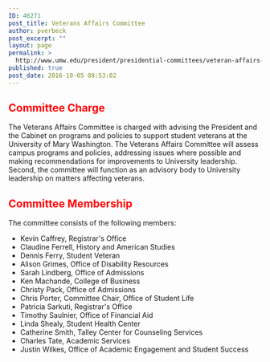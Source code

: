 ```yaml
---
ID: 46271
post_title: Veterans Affairs Committee
author: pverbeck
post_excerpt: ""
layout: page
permalink: >
  http://www.umw.edu/president/presidential-committees/veteran-affairs-committee/
published: true
post_date: 2016-10-05 08:53:02
---
```

<h2><span style="color: #ff0000"><strong>Committee Charge</strong></span></h2>
The Veterans Affairs Committee is charged with advising the President and the Cabinet on programs and policies to support student veterans at the University of Mary Washington. The Veterans Affairs Committee will assess campus programs and policies, addressing issues where possible and making recommendations for improvements to University leadership. Second, the committee will function as an advisory body to University leadership on matters affecting veterans.
<h2><span style="color: #ff0000"><strong>Committee Membership</strong></span></h2>
The committee consists of the following members:
<ul>
 	<li>Kevin Caffrey, Registrar's Office</li>
 	<li>Claudine Ferrell, History and American Studies</li>
 	<li>Dennis Ferry, Student Veteran</li>
 	<li>Alison Grimes, Office of Disability Resources</li>
 	<li>Sarah Lindberg, Office of Admissions</li>
 	<li>Ken Machande, College of Business</li>
 	<li>Christy Pack, Office of Admissions</li>
 	<li>Chris Porter, Committee Chair, Office of Student Life</li>
 	<li>Patricia Sarkuti, Registrar's Office</li>
 	<li>Timothy Saulnier, Office of Financial Aid</li>
 	<li>Linda Shealy, Student Health Center</li>
 	<li>Catherine Smith, Talley Center for Counseling Services</li>
 	<li>Charles Tate, Academic Services</li>
 	<li>Justin Wilkes, Office of Academic Engagement and Student Success</li>
</ul>